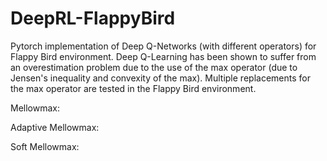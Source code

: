 # DeepRL-FlappyBird

Pytorch implementation of Deep Q-Networks (with different operators) for Flappy Bird environment. Deep Q-Learning has been shown to suffer from an overestimation problem due to the use of the max operator (due to Jensen's inequality and convexity of the max). Multiple replacements for the max operator are tested in the Flappy Bird environment. 


Mellowmax:

[1]: https://arxiv.org/pdf/1612.05628.pdf

Adaptive Mellowmax:

[2]: https://cs.brown.edu/people/gdk/pubs/tuning_mellowmax_drlw.pdf

Soft Mellowmax:

[3]: https://arxiv.org/pdf/2012.09456.pdf



